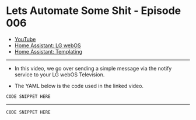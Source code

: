 # Lets Automate Some Shit - Episode 006
- [YouTube]()
- [Home Assistant: LG webOS](https://www.home-assistant.io/integrations/webostv/)
- [Home Assistant: Templating](https://www.home-assistant.io/docs/automation/templating/)
___

- In this video, we go over sending a simple message via the notify service to your LG webOS Television. 

- The YAML below is the code used in the linked video.


```
CODE SNIPPET HERE
```

---

```
CODE SNIPPET HERE
```
